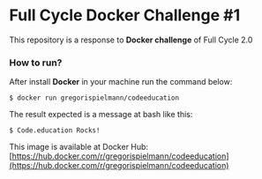 # Full Cycle Docker Challenge #1

This repository is a response to **Docker challenge** of Full Cycle 2.0

### How to run?

After install **Docker** in your machine run the command below:

```
$ docker run gregorispielmann/codeeducation
```

The result expected is a message at bash like this:

```
$ Code.education Rocks!
```

This image is available at Docker Hub: [https://hub.docker.com/r/gregorispielmann/codeeducation](https://hub.docker.com/r/gregorispielmann/codeeducation)